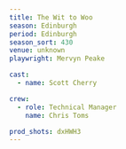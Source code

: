 ```yaml
---
title: The Wit to Woo
season: Edinburgh
period: Edinburgh
season_sort: 430
venue: unknown
playwright: Mervyn Peake

cast:
  - name: Scott Cherry

crew:
  - role: Technical Manager
    name: Chris Toms

prod_shots: dxHWH3
---
```


